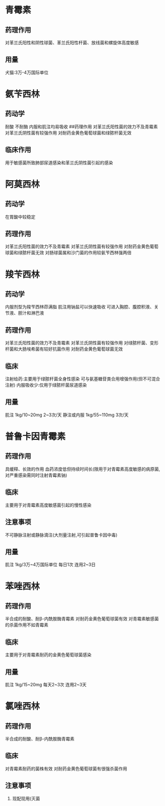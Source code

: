 # 青霉素
## 药理作用
对革兰氏阳性和阴性球菌、革兰氏阳性杆菌、放线菌和螺旋体高度敏感
## 用量
犬猫:3万-4万国际单位

# 氨苄西林
## 药动学
耐酸 不耐酶 内服和肌注均易吸收 
##药理作用
对革兰氏阳性菌的效力不及青霉素
对革兰氏阴性菌有较强作用
对耐药金黄色葡萄球菌和绿脓杆菌无效
## 临床作用
用于敏感菌所致肺部尿道感染和革兰氏阴性菌引起的感染

# 阿莫西林
## 药动学
在胃酸中较稳定
## 药理作用
对革兰氏阳性菌的效力不及青霉素
对革兰氏阴性菌有较强作用
对耐药金黄色葡萄球菌和绿脓杆菌无效
对肠球菌属和沙门菌的作用较氨苄西林强两倍

# 羧苄西林
## 药动学
内服剂型为羧苄西林茚满脂
肌注用钠盐可以快速吸收   可进入胸腔、腹腔积液、关节液、胆汁和淋巴液
## 药理作用
对革兰氏阳性菌的效力不及青霉素
对革兰氏阴性菌有较强作用
对绿脓杆菌、变形杆菌和大肠埃希菌有较好抗菌作用
对耐药金黄色葡萄球菌无效
## 临床
注射给药:主要用于绿脓杆菌全身性感染  可与氨基糖苷类合用增强作用(但不可混合注射)
内服吸收少:仅用于绿脓杆菌尿道感染
## 用量
肌注         1kg/10~20mg   2~3次/天
静注或内服   1kg/55~110mg   3次/天

# 普鲁卡因青霉素
## 药理作用
具缓释、长效的作用
血药浓度低但持续时间长(限用于对青霉素高度敏感的病原菌,对严重感染需同时注射青霉素钠)
## 临床
主要用于对青霉素高度敏感菌引起的慢性感染
## 注意事项
不可静脉注射或静脉滴注(大剂量注射,可引起普鲁卡因中毒)
## 用量
肌注   1kg/3万~4万国际单位   每日1次   连用2~3日

# 苯唑西林
## 药理作用
半合成的耐酸、耐β-内酰胺酶青霉素
对耐药金黄色葡萄球菌有效
对青霉素敏感菌的杀菌作用不如青霉素
## 临床
主要用于对青霉素耐药的金黄色葡萄球菌感染
## 用量
肌注   1kg/15~20mg   每天2~3次   连用2~3天

# 氯唑西林
## 药理作用
半合成的耐酸、耐β-内酰胺酶青霉素
## 临床 
对青霉素耐药的菌株有效
对耐药金黄色葡萄球菌有很强杀菌作用
## 注意事项
1. 现配现用(灭菌